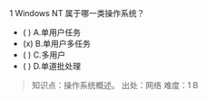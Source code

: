 1
Windows NT 属于哪一类操作系统？
- ( ) A.单用户任务 
- (x) B.单用户多任务 
- ( ) C.多用户 
- ( ) D.单道批处理

> 知识点：操作系统概述。
> 出处：网络
> 难度：1
> B
